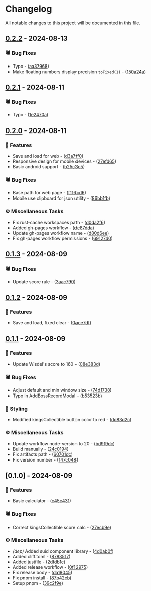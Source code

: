 # Changelog

All notable changes to this project will be documented in this file.

## [0.2.2](https://github.com/BJTUEventCameraSoftwareGroup/event-cam-software/compare/0.2.1..0.2.2) - 2024-08-13

### <!-- 1 -->🕷️ Bug Fixes


- Typo - ([aa37968](https://github.com/BJTUEventCameraSoftwareGroup/event-cam-software/commit/aa379681d60d0693990ab7e6d95db67d8c0b17a3))
- Make floating numbers display precision `toFixed(1)` - ([150a24a](https://github.com/BJTUEventCameraSoftwareGroup/event-cam-software/commit/150a24a2c4d5c240bed517009f1e5996e250069a))

## [0.2.1](https://github.com/BJTUEventCameraSoftwareGroup/event-cam-software/compare/0.2.0..0.2.1) - 2024-08-11

### <!-- 1 -->🕷️ Bug Fixes


- Typo - ([1e2470a](https://github.com/BJTUEventCameraSoftwareGroup/event-cam-software/commit/1e2470a75698fa41837babb0dd0cc368acb2eab7))

## [0.2.0](https://github.com/BJTUEventCameraSoftwareGroup/event-cam-software/compare/0.1.3..0.2.0) - 2024-08-11

### <!-- 0 -->🎈 Features


- Save and load for web - ([d3a7ff0](https://github.com/BJTUEventCameraSoftwareGroup/event-cam-software/commit/d3a7ff022ec9c36e9786ce036f9e01b66df0c4bf))
- Responsive design for mobile devices - ([27efd65](https://github.com/BJTUEventCameraSoftwareGroup/event-cam-software/commit/27efd65832b1e5e35934fd47370e53ce0ed8df79))
- Basic android support - ([b25c3c5](https://github.com/BJTUEventCameraSoftwareGroup/event-cam-software/commit/b25c3c5699b2a56aa60711561679116ca22811f6))

### <!-- 1 -->🕷️ Bug Fixes


- Base path for web page - ([f116cd6](https://github.com/BJTUEventCameraSoftwareGroup/event-cam-software/commit/f116cd62f09f62ff0916e6b00830fc8598bcc253))
- Mobile use clipboard for json utility - ([86bb1fb](https://github.com/BJTUEventCameraSoftwareGroup/event-cam-software/commit/86bb1fb17bca64fa880c4c95968a6d13106c5b2e))

### <!-- 7 -->⚙️ Miscellaneous Tasks


- Fix rust-cache workspaces path - ([d0da2f6](https://github.com/BJTUEventCameraSoftwareGroup/event-cam-software/commit/d0da2f61297c9d11c3db7fed297b59bdf067af68))
- Added gh-pages workflow - ([de87dda](https://github.com/BJTUEventCameraSoftwareGroup/event-cam-software/commit/de87dda2d11e10551de09edd3984ec102e484869))
- Update gh-pages workflow name - ([d80d6ee](https://github.com/BJTUEventCameraSoftwareGroup/event-cam-software/commit/d80d6eeccd108e0a27f118a9c3fe47caef2242fb))
- Fix gh-pages workflow permissions - ([6912740](https://github.com/BJTUEventCameraSoftwareGroup/event-cam-software/commit/6912740ccaed82a2d70407248d874d411b25e935))

## [0.1.3](https://github.com/BJTUEventCameraSoftwareGroup/event-cam-software/compare/0.1.2..0.1.3) - 2024-08-09

### <!-- 1 -->🕷️ Bug Fixes


- Update score rule - ([3aac790](https://github.com/BJTUEventCameraSoftwareGroup/event-cam-software/commit/3aac7909e20ea606d9e3912ae8519f99ea3217d8))

## [0.1.2](https://github.com/BJTUEventCameraSoftwareGroup/event-cam-software/compare/0.1.1..0.1.2) - 2024-08-09

### <!-- 0 -->🎈 Features


- Save and load, fixed clear - ([0ace7df](https://github.com/BJTUEventCameraSoftwareGroup/event-cam-software/commit/0ace7df58f3b7244421d75ec6b3f531e3fac262a))

## [0.1.1](https://github.com/BJTUEventCameraSoftwareGroup/event-cam-software/compare/0.1.0..0.1.1) - 2024-08-09

### <!-- 0 -->🎈 Features


- Update Wisdel's score to 160 - ([08e383d](https://github.com/BJTUEventCameraSoftwareGroup/event-cam-software/commit/08e383d7ccb131747f2a581970e54c25d244855b))

### <!-- 1 -->🕷️ Bug Fixes


- Adjust default and min window size - ([74d1738](https://github.com/BJTUEventCameraSoftwareGroup/event-cam-software/commit/74d1738c14fb10eea0e8591d6bea13445e342e56))
- Typo in AddBossRecordModal - ([b53523b](https://github.com/BJTUEventCameraSoftwareGroup/event-cam-software/commit/b53523b85529ea0a2304489006fd146868b33cff))

### <!-- 5 -->🎨 Styling


- Modified kingsCollectible button color to red - ([dd83d2c](https://github.com/BJTUEventCameraSoftwareGroup/event-cam-software/commit/dd83d2cfdbe763cca74b5e39e39b85ac09e42c04))

### <!-- 7 -->⚙️ Miscellaneous Tasks


- Update workflow node-version to 20 - ([bd9f9dc](https://github.com/BJTUEventCameraSoftwareGroup/event-cam-software/commit/bd9f9dca05652e214f95d895cef66419f73d1a8b))
- Build manually - ([24c0194](https://github.com/BJTUEventCameraSoftwareGroup/event-cam-software/commit/24c0194a75cdb0debfa3ffc9f9ba8f4c0f1d46c1))
- Fix artifacts path - ([60701dc](https://github.com/BJTUEventCameraSoftwareGroup/event-cam-software/commit/60701dc4215fd5e3916b76c610ffe120da2fd5d3))
- Fix version number - ([147c048](https://github.com/BJTUEventCameraSoftwareGroup/event-cam-software/commit/147c048dca1789fffa6a3211eab7330876749b14))

## [0.1.0] - 2024-08-09

### <!-- 0 -->🎈 Features


- Basic calculator - ([c45c431](https://github.com/BJTUEventCameraSoftwareGroup/event-cam-software/commit/c45c4316f54e6ec83c1cf8a8cd62631487184e7f))

### <!-- 1 -->🕷️ Bug Fixes


- Correct kingsCollectible score calc - ([27ecb9e](https://github.com/BJTUEventCameraSoftwareGroup/event-cam-software/commit/27ecb9e631f6848d803bfdc83f004d710ae28c69))

### <!-- 7 -->⚙️ Miscellaneous Tasks


- *(dep)* Added suid component library - ([4d0ab0f](https://github.com/BJTUEventCameraSoftwareGroup/event-cam-software/commit/4d0ab0f0c46b196ffc29a3165271c8c2dff4531a))
- Added cliff.toml - ([8783517](https://github.com/BJTUEventCameraSoftwareGroup/event-cam-software/commit/8783517fc06b1bd63c862a058838ea7f4d1cd9c4))
- Added justfile - ([2dfdb1c](https://github.com/BJTUEventCameraSoftwareGroup/event-cam-software/commit/2dfdb1cc3055be75abd5aa6815f68c068e7c5ea4))
- Added release workflow - ([0f12975](https://github.com/BJTUEventCameraSoftwareGroup/event-cam-software/commit/0f129752da856bf9ec975a774bd362685f4ea7bd))
- Fix release body - ([da18045](https://github.com/BJTUEventCameraSoftwareGroup/event-cam-software/commit/da18045c74132ec3b666a2bd8a409b5c15f8434b))
- Fix pnpm install - ([87b42cb](https://github.com/BJTUEventCameraSoftwareGroup/event-cam-software/commit/87b42cbe1eec4cc964b710577b0bba80d9e7382e))
- Setup pnpm - ([39c2f9e](https://github.com/BJTUEventCameraSoftwareGroup/event-cam-software/commit/39c2f9e482edf1e4650af6de881360f0a676a4b2))

<!-- generated by git-cliff -->
